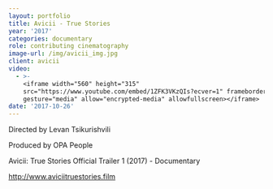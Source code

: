 ```yaml
---
layout: portfolio
title: Avicii - True Stories
year: '2017'
categories: documentary
role: contributing cinematography
image-url: /img/avicii_img.jpg
client: avicii
video:
  - >-
    <iframe width="560" height="315"
    src="https://www.youtube.com/embed/1ZFK3VKzQIs?ecver=1" frameborder="0"
    gesture="media" allow="encrypted-media" allowfullscreen></iframe>
date: '2017-10-26'
---
```

Directed by Levan Tsikurishvili

Produced by OPA People

Avicii: True Stories Official Trailer 1 (2017) - Documentary

http://www.aviciitruestories.film
